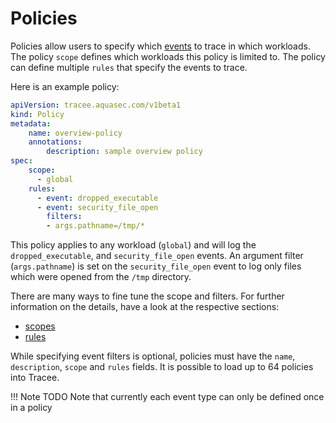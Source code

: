 # Policies

Policies allow users to specify which [events](../events/index.md) to trace in which workloads. The policy `scope` defines which workloads this policy is limited to. The policy can define multiple `rules` that specify the events to trace. 

Here is an example policy:

```yaml
apiVersion: tracee.aquasec.com/v1beta1
kind: Policy
metadata:
	name: overview-policy
	annotations:
		description: sample overview policy
spec:
	scope:
	  - global
	rules:
	  - event: dropped_executable
	  - event: security_file_open
	    filters:
		- args.pathname=/tmp/*
```

This policy applies to any workload (`global`) and will log the `dropped_executable`, and `security_file_open` events. An argument filter (`args.pathname`) is set on the `security_file_open` event to log only files which were opened from the `/tmp` directory.

There are many ways to fine tune the scope and filters. For further information on the details, have a look at the respective sections: 

* [scopes](./scopes.md)
* [rules](./rules.md)

While specifying event filters is optional, policies must have the `name`, `description`, `scope` and `rules` fields.
It is possible to load up to 64 policies into Tracee.

!!! Note TODO
    Note that currently each event type can only be defined once in a policy